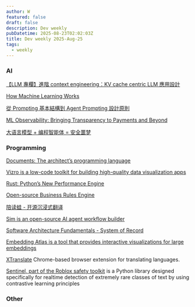 ```yaml
---
author: W
featured: false
draft: false
description: Dev weekly
pubDatetime: 2025-08-23T02:02:03Z
title: Dev weekly 2025-Aug-25
tags:
  - weekly
---
```


### AI

[]()

[]()

[]()

[]()

[]()

[]()

[]()

[]()

[]()

[]()

[]()

[【LLM 專欄】進階 context engineering：KV cache centric LLM 應用設計](https://axk51013.medium.com/llm-%E5%B0%88%E6%AC%84-%E9%80%B2%E9%9A%8E-context-engineering-kv-cache-centric-llm-%E6%87%89%E7%94%A8%E8%A8%AD%E8%A8%88-ee70eb331983)

[How Machine Learning Works](https://mlbook.explained.ai/intro.html)

[從 Prompting 基本結構到 Agent Prompting 設計原則](https://ihower.tw/blog/13093-agent-prompting-design)

[ML Observability: Bringing Transparency to Payments and Beyond](https://netflixtechblog.com/ml-observability-bring-transparency-to-payments-and-beyond-33073e260a38)

[大语言模型 + 编程智能体 = 安全噩梦](https://baoyu.io/translations/llms-coding-agents-security-nightmare)

[]()

[]()

[]()

[]()

[]()

### Programming

[]()

[]()

[]()

[]()

[Documents: The architect’s programming language](https://stackoverflow.blog/2025/08/20/documents-the-architect-s-programming-language/)

[Vizro is a low-code toolkit for building high-quality data visualization apps](https://github.com/mckinsey/vizro)

[Rust: Python’s New Performance Engine](https://thenewstack.io/rust-pythons-new-performance-engine/)

[Open-source Business Rules Engine](https://github.com/gorules/zen)

[陪读蛙 - 开源沉浸式翻译](https://github.com/mengxi-ream/read-frog)

[Sim is an open-source AI agent workflow builder](https://github.com/simstudioai/sim)

[Software Architecture Fundamentals - System of Record](https://blog.peterritchie.com/posts/architecture-fundamentals--system-of-record)

[Embedding Atlas is a tool that provides interactive visualizations for large embeddings](https://github.com/apple/embedding-atlas)

[XTranslate](https://github.com/ixrock/XTranslate) Chrome-based browser extension for translating languages.

[Sentinel, part of the Roblox safety toolkit](https://github.com/Roblox/Sentinel) is a Python library designed specifically for realtime detection of extremely rare classes of text by using contrastive learning principles

[]()

[]()

### Other

[]()

[]()

[]()

[]()

[]()

[]()

[]()

[]()

[]()

[]()

[]()

[]()

[]()

[]()

[]()

[]()

[]()

[]()

[]()

[]()

[]()

[]()

[]()

[]()

[]()

[]()

[]()

[]()
